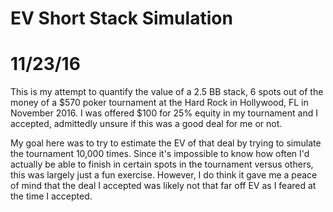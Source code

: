 # EV Short Stack Simulation
# 11/23/16

This is my attempt to quantify the value of a 2.5 BB stack, 6 spots out of the money of a $570 poker tournament at the Hard Rock in Hollywood, FL in November 2016. I was offered $100 for 25% equity in my tournament and I accepted, admittedly unsure if this was a good deal for me or not. 

My goal here was to try to estimate the EV of that deal by trying to simulate the tournament 10,000 times. Since it's impossible to know how often I'd actually be able to finish in certain spots in the tournament versus others, this was largely just a fun exercise. However, I do think it gave me a peace of mind that the deal I accepted was likely not that far off EV as I feared at the time I accepted.
